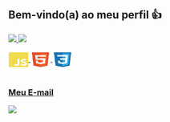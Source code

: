 ## Bem-vindo(a) ao meu perfil 👍

 <div>
   <a href="https://github.com/KcauXow">
   <img height="180em" src="https://github-readme-stats.vercel.app/api?username=KcauXow&show_icons=true&theme=synthwave&include_all_commits=true&count_private=true"/>
   <img height="180em" src="https://github-readme-stats.vercel.app/api/top-langs/?username=KcauXow&layout=compact&langs_count=6&theme=tokyonight"/>
</div>
    
<div style="display: inline_block"><br>
  <img align="center" alt="Js" height="30" width="40" src="https://raw.githubusercontent.com/devicons/devicon/master/icons/javascript/javascript-plain.svg">
  <img align="center" alt="HTML" height="30" width="40" src="https://raw.githubusercontent.com/devicons/devicon/master/icons/html5/html5-original.svg">
  <img align="center" alt="CSS" height="30" width="40" src="https://raw.githubusercontent.com/devicons/devicon/master/icons/css3/css3-original.svg">
</div>
 
<br>

### Meu E-mail
<a href = "mailto:wadsonjunior2005@gmai.com"><img src="https://img.shields.io/badge/-Gmail-%23333?style=for-the-badge&logo=gmail&logoColor=white" target="_blank"></a>
